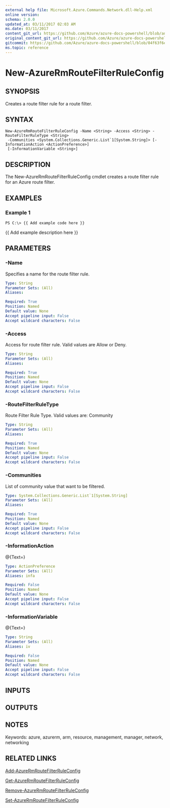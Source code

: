 ```yaml
---
external help file: Microsoft.Azure.Commands.Network.dll-Help.xml
online version:
schema: 2.0.0
updated_at: 03/11/2017 02:03 AM
ms.date: 03/11/2017
content_git_url: https://github.com/Azure/azure-docs-powershell/blob/anne052617/azureps-cmdlets-docs/ResourceManager/AzureRM.Network/v3.6.0/New-AzureRmRouteFilterRuleConfig.md
original_content_git_url: https://github.com/Azure/azure-docs-powershell/blob/anne052617/azureps-cmdlets-docs/ResourceManager/AzureRM.Network/v3.6.0/New-AzureRmRouteFilterRuleConfig.md
gitcommit: https://github.com/Azure/azure-docs-powershell/blob/04f63f6e685743ace2c57eb157574e34e8610b1c
ms.topic: reference
---
```


# New-AzureRmRouteFilterRuleConfig

## SYNOPSIS
Creates a route filter rule for a route filter.

## SYNTAX

```
New-AzureRmRouteFilterRuleConfig -Name <String> -Access <String> -RouteFilterRuleType <String>
 -Communities <System.Collections.Generic.List`1[System.String]> [-InformationAction <ActionPreference>]
 [-InformationVariable <String>]
```

## DESCRIPTION
The New-AzureRmRouteFilterRuleConfig cmdlet creates a route filter rule for an Azure route filter.

## EXAMPLES

### Example 1
```
PS C:\> {{ Add example code here }}
```

{{ Add example description here }}

## PARAMETERS

### -Name
Specifies a name for the route filter rule.

```yaml
Type: String
Parameter Sets: (All)
Aliases: 

Required: True
Position: Named
Default value: None
Accept pipeline input: False
Accept wildcard characters: False
```

### -Access
Access for route filter rule.
Valid values are Allow or Deny.

```yaml
Type: String
Parameter Sets: (All)
Aliases: 

Required: True
Position: Named
Default value: None
Accept pipeline input: False
Accept wildcard characters: False
```

### -RouteFilterRuleType
Route Filter Rule Type.
Valid values are: Community

```yaml
Type: String
Parameter Sets: (All)
Aliases: 

Required: True
Position: Named
Default value: None
Accept pipeline input: False
Accept wildcard characters: False
```

### -Communities
List of community value that want to be filtered.

```yaml
Type: System.Collections.Generic.List`1[System.String]
Parameter Sets: (All)
Aliases: 

Required: True
Position: Named
Default value: None
Accept pipeline input: False
Accept wildcard characters: False
```

### -InformationAction
@{Text=}

```yaml
Type: ActionPreference
Parameter Sets: (All)
Aliases: infa

Required: False
Position: Named
Default value: None
Accept pipeline input: False
Accept wildcard characters: False
```

### -InformationVariable
@{Text=}

```yaml
Type: String
Parameter Sets: (All)
Aliases: iv

Required: False
Position: Named
Default value: None
Accept pipeline input: False
Accept wildcard characters: False
```

## INPUTS

## OUTPUTS

## NOTES
Keywords: azure, azurerm, arm, resource, management, manager, network, networking

## RELATED LINKS

[Add-AzureRmRouteFilterRuleConfig]()

[Get-AzureRmRouteFilterRuleConfig]()

[Remove-AzureRmRouteFilterRuleConfig]()

[Set-AzureRmRouteFilterRuleConfig]()

